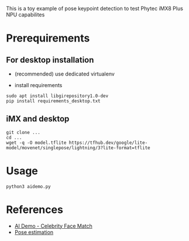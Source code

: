 This is a toy example of pose keypoint detection to test Phytec iMX8 Plus NPU capabilites

# Prerequirements

## For desktop installation
* (recommended) use dedicated virtualenv

* install requirements
```
sudo apt install libgirepository1.0-dev
pip install requirements_desktop.txt
```

## iMX and desktop

```
git clone ...
cd ...
wget -q -O model.tflite https://tfhub.dev/google/lite-model/movenet/singlepose/lightning/3?lite-format=tflite
```


# Usage

```
python3 aidemo.py
```

# References

* [AI Demo - Celebrity Face Match](https://github.com/phytec/demo-celebrity-face-match)
* [Pose estimation](https://www.tensorflow.org/lite/examples/pose_estimation/overview)